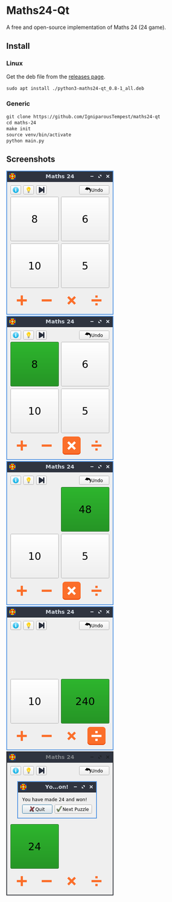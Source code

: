 # Maths24-Qt

A free and open-source implementation of Maths 24 (24 game).

## Install

### Linux

Get the deb file from the [releases page](https://github.com/IgniparousTempest/maths24-qt/releases).

    sudo apt install ./python3-maths24-qt_0.8-1_all.deb 

### Generic

    git clone https://github.com/IgniparousTempest/maths24-qt
    cd maths-24
    make init
    source venv/bin/activate
    python main.py 

## Screenshots

![Game](./.readme/screen1.png "Game")
![Game](./.readme/screen2.png "Game")
![Game](./.readme/screen3.png "Game")
![Game](./.readme/screen4.png "Game")
![Game](./.readme/screen5.png "Game")